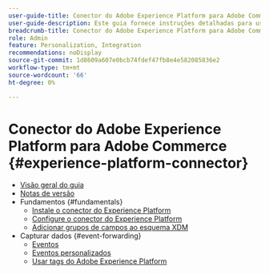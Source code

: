 ```yaml
---
user-guide-title: Conector do Adobe Experience Platform para Adobe Commerce
user-guide-description: Este guia fornece instruções detalhadas para usar o Adobe Experience Platform Connector para Adobe Commerce.
breadcrumb-title: Conector do Adobe Experience Platform para Adobe Commerce
role: Admin
feature: Personalization, Integration
recommendations: noDisplay
source-git-commit: 1d8609a607e0bcb74fdef47fb8e4e582085836e2
workflow-type: tm+mt
source-wordcount: '66'
ht-degree: 0%

---
```


# Conector do Adobe Experience Platform para Adobe Commerce {#experience-platform-connector}

- [Visão geral do guia](overview.md)
- [Notas de versão](release-notes.md)
- Fundamentos {#fundamentals}
   - [Instale o conector do Experience Platform](install.md)
   - [Configure o conector do Experience Platform](connect-data.md)
   - [Adicionar grupos de campos ao esquema XDM](update-xdm.md)
- Capturar dados {#event-forwarding}
   - [Eventos](events.md)
   - [Eventos personalizados](custom-events.md)
   - [Usar tags do Adobe Experience Platform](using-tags.md)

